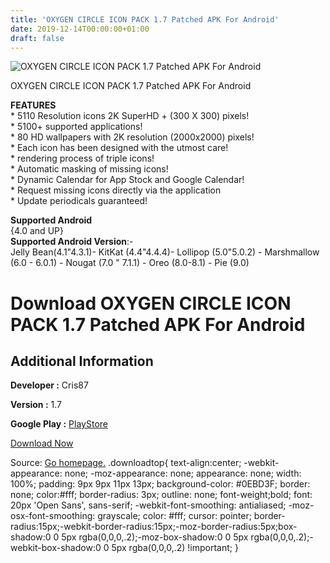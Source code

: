 ```yaml
---
title: 'OXYGEN CIRCLE ICON PACK 1.7 Patched APK For Android'
date: 2019-12-14T00:00:00+01:00
draft: false
---
```


![OXYGEN CIRCLE ICON PACK 1.7 Patched APK For Android](https://i2.wp.com/apkhome.net/wp-content/uploads/2019/11/OXYGEN-CIRCLE-ICON-PACK-1.7-Patched.png "OXYGEN CIRCLE ICON PACK 1.7 Patched APK For Android")

  

OXYGEN CIRCLE ICON PACK 1.7 Patched APK For Android

**FEATURES**  
\* 5110 Resolution icons 2K SuperHD + (300 X 300) pixels!  
\* 5100+ supported applications!  
\* 80 HD wallpapers with 2K resolution (2000x2000) pixels!  
\* Each icon has been designed with the utmost care!  
\* rendering process of triple icons!  
\* Automatic masking of missing icons!  
\* Dynamic Calendar for App Stock and Google Calendar!  
\* Request missing icons directly via the application  
\* Update periodicals guaranteed!

**Supported Android**  
{4.0 and UP}  
**Supported Android Version**:-  
Jelly Bean(4.1"4.3.1)- KitKat (4.4"4.4.4)- Lollipop (5.0"5.0.2) - Marshmallow (6.0 - 6.0.1) - Nougat (7.0 " 7.1.1) - Oreo (8.0-8.1) - Pie (9.0)

Download OXYGEN CIRCLE ICON PACK 1.7 Patched APK For Android
============================================================

Additional Information
----------------------

**Developer :** Cris87

**Version :** 1.7

**Google Play :** [PlayStore](https://play.google.com/store/apps/details?id=com.cris87.oxygen_circle)

  

[Download Now](https://store4app.co/post/oxygen-circle-icon-pack-1-7-patched-apk-for-android_1574843853)

  
Source: [Go homepage.](https://store4app.co/post/oxygen-circle-icon-pack-1-7-patched-apk-for-android_1574843853) .downloadtop{ text-align:center; -webkit-appearance: none; -moz-appearance: none; appearance: none; width: 100%; padding: 9px 9px 11px 13px; background-color: #0EBD3F; border: none; color:#fff; border-radius: 3px; outline: none; font-weight;bold; font: 20px 'Open Sans', sans-serif; -webkit-font-smoothing: antialiased; -moz-osx-font-smoothing: grayscale; color: #fff; cursor: pointer; border-radius:15px;-webkit-border-radius:15px;-moz-border-radius:5px;box-shadow:0 0 5px rgba(0,0,0,.2);-moz-box-shadow:0 0 5px rgba(0,0,0,.2);-webkit-box-shadow:0 0 5px rgba(0,0,0,.2) !important; }